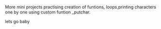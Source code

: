 More  mini projects practising creation of funtions, loops,printing characters one by one using custom funtion _putchar.

lets go baby
